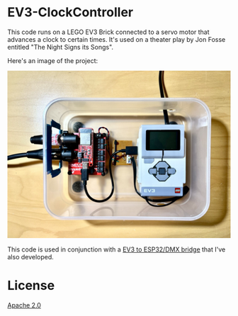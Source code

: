 EV3-ClockController
===

This code runs on a LEGO EV3 Brick connected to a servo motor that advances a clock to certain times. It's used on a theater play by Jon Fosse entitled "The Night Signs its Songs".

Here's an image of the project:

![EV3 Controller](imgs/ClockProject.jpeg)

This code is used in conjunction with a [EV3 to ESP32/DMX bridge](https://github.com/pjpmarques/DMX512-EV3-Bridge) that I've also developed.


License
===
[Apache 2.0](LICENSE.txt)
